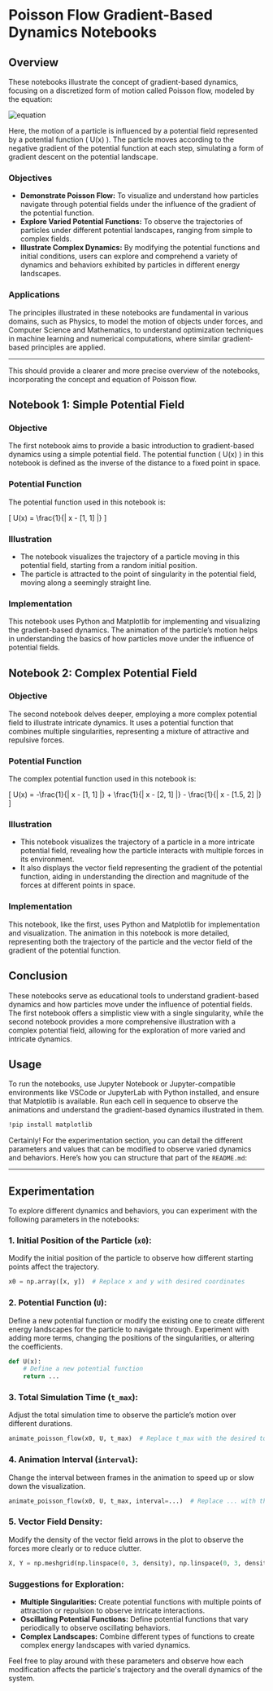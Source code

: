 # Poisson Flow Gradient-Based Dynamics Notebooks


## Overview
These notebooks illustrate the concept of gradient-based dynamics, focusing on a discretized form of motion called Poisson flow, modeled by the equation:

![equation](https://latex.codecogs.com/svg.image?&space;F(x)=x-\nabla&space;U(x))

Here, the motion of a particle is influenced by a potential field represented by a potential function \( U(x) \). The particle moves according to the negative gradient of the potential function at each step, simulating a form of gradient descent on the potential landscape.

### Objectives
- **Demonstrate Poisson Flow:** To visualize and understand how particles navigate through potential fields under the influence of the gradient of the potential function.
- **Explore Varied Potential Functions:** To observe the trajectories of particles under different potential landscapes, ranging from simple to complex fields.
- **Illustrate Complex Dynamics:** By modifying the potential functions and initial conditions, users can explore and comprehend a variety of dynamics and behaviors exhibited by particles in different energy landscapes.

### Applications
The principles illustrated in these notebooks are fundamental in various domains, such as Physics, to model the motion of objects under forces, and Computer Science and Mathematics, to understand optimization techniques in machine learning and numerical computations, where similar gradient-based principles are applied.

---

This should provide a clearer and more precise overview of the notebooks, incorporating the concept and equation of Poisson flow.

## Notebook 1: Simple Potential Field

### Objective
The first notebook aims to provide a basic introduction to gradient-based dynamics using a simple potential field. The potential function \( U(x) \) in this notebook is defined as the inverse of the distance to a fixed point in space.

### Potential Function
The potential function used in this notebook is:

\[ U(x) = \frac{1}{\| x - [1, 1] \|} \]

### Illustration
- The notebook visualizes the trajectory of a particle moving in this potential field, starting from a random initial position.
- The particle is attracted to the point of singularity in the potential field, moving along a seemingly straight line.

### Implementation
This notebook uses Python and Matplotlib for implementing and visualizing the gradient-based dynamics. The animation of the particle’s motion helps in understanding the basics of how particles move under the influence of potential fields.

## Notebook 2: Complex Potential Field

### Objective
The second notebook delves deeper, employing a more complex potential field to illustrate intricate dynamics. It uses a potential function that combines multiple singularities, representing a mixture of attractive and repulsive forces.

### Potential Function
The complex potential function used in this notebook is:

\[ U(x) = -\frac{1}{\| x - [1, 1] \|} + \frac{1}{\| x - [2, 1] \|} - \frac{1}{\| x - [1.5, 2] \|} \]

### Illustration
- This notebook visualizes the trajectory of a particle in a more intricate potential field, revealing how the particle interacts with multiple forces in its environment.
- It also displays the vector field representing the gradient of the potential function, aiding in understanding the direction and magnitude of the forces at different points in space.

### Implementation
This notebook, like the first, uses Python and Matplotlib for implementation and visualization. The animation in this notebook is more detailed, representing both the trajectory of the particle and the vector field of the gradient of the potential function.

## Conclusion
These notebooks serve as educational tools to understand gradient-based dynamics and how particles move under the influence of potential fields. The first notebook offers a simplistic view with a single singularity, while the second notebook provides a more comprehensive illustration with a complex potential field, allowing for the exploration of more varied and intricate dynamics.

## Usage
To run the notebooks, use Jupyter Notebook or Jupyter-compatible environments like VSCode or JupyterLab with Python installed, and ensure that Matplotlib is available. Run each cell in sequence to observe the animations and understand the gradient-based dynamics illustrated in them.

```sh
!pip install matplotlib
```

Certainly! For the experimentation section, you can detail the different parameters and values that can be modified to observe varied dynamics and behaviors. Here’s how you can structure that part of the `README.md`:

---

## Experimentation

To explore different dynamics and behaviors, you can experiment with the following parameters in the notebooks:

### 1. **Initial Position of the Particle (`x0`):**
   Modify the initial position of the particle to observe how different starting points affect the trajectory.
   ```python
   x0 = np.array([x, y])  # Replace x and y with desired coordinates
   ```

### 2. **Potential Function (`U`):**
   Define a new potential function or modify the existing one to create different energy landscapes for the particle to navigate through. Experiment with adding more terms, changing the positions of the singularities, or altering the coefficients.
   ```python
   def U(x):
       # Define a new potential function
       return ...
   ```

### 3. **Total Simulation Time (`t_max`):**
   Adjust the total simulation time to observe the particle’s motion over different durations.
   ```python
   animate_poisson_flow(x0, U, t_max)  # Replace t_max with the desired total simulation time
   ```

### 4. **Animation Interval (`interval`):**
   Change the interval between frames in the animation to speed up or slow down the visualization.
   ```python
   animate_poisson_flow(x0, U, t_max, interval=...)  # Replace ... with the desired interval in milliseconds
   ```

### 5. **Vector Field Density:**
   Modify the density of the vector field arrows in the plot to observe the forces more clearly or to reduce clutter.
   ```python
   X, Y = np.meshgrid(np.linspace(0, 3, density), np.linspace(0, 3, density))  # Replace density with the desired number of arrows
   ```

### Suggestions for Exploration:
   - **Multiple Singularities:** Create potential functions with multiple points of attraction or repulsion to observe intricate interactions.
   - **Oscillating Potential Functions:** Define potential functions that vary periodically to observe oscillating behaviors.
   - **Complex Landscapes:** Combine different types of functions to create complex energy landscapes with varied dynamics.

Feel free to play around with these parameters and observe how each modification affects the particle's trajectory and the overall dynamics of the system.
